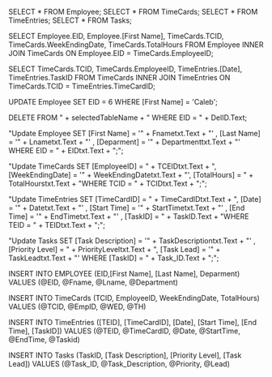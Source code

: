 SELECT * FROM Employee;
SELECT * FROM TimeCards;
SELECT * FROM TimeEntries;
SELECT * FROM Tasks;

SELECT Employee.EID, Employee.[First Name], TimeCards.TCID, TimeCards.WeekEndingDate, TimeCards.TotalHours
FROM Employee
INNER JOIN TimeCards ON Employee.EID = TimeCards.EmployeeID;

SELECT TimeCards.TCID, TimeCards.EmployeeID, TimeEntries.[Date], TimeEntries.TaskID
FROM TimeCards
INNER JOIN TimeEntries ON TimeCards.TCID = TimeEntries.TimeCardID;

UPDATE Employee
SET EID = 6
WHERE [First Name] = 'Caleb';

DELETE FROM " + selectedTableName + " WHERE EID = " + DelID.Text;

"Update Employee SET [First Name] = '" + Fnametxt.Text + "' , [Last Name] = '" + Lnametxt.Text + "' , [Deparment] = '" + Departmenttxt.Text + "' WHERE EID = " + EIDtxt.Text + ";";

"Update TimeCards SET [EmployeeID] = " + TCEIDtxt.Text + ", [WeekEndingDate] = '" + WeekEndingDatetxt.Text + "', [TotalHours] = " + TotalHourstxt.Text + "WHERE TCID = " + TCIDtxt.Text + ";";

"Update TimeEntries SET [TimeCardID] = " + TimeCardIDtxt.Text + ", [Date] = '" + Datetxt.Text + "' , [Start Time] = '" + StartTimetxt.Text + "' , [End Time] = '" + EndTimetxt.Text + "' , [TaskID] = " + TaskID.Text + "WHERE TEID = " + TEIDtxt.Text + ";";

"Update Tasks SET [Task Description] = '" + TaskDescriptiontxt.Text + "' , [Priority Level] = " + PriorityLeveltxt.Text + ", [Task Lead] = '" + TaskLeadtxt.Text + "' WHERE [TaskID] = " + Task_ID.Text + ";";

INSERT INTO EMPLOYEE (EID,[First Name], [Last Name], Deparment) VALUES (@EID, @Fname, @Lname, @Department)

INSERT INTO TimeCards (TCID, EmployeeID, WeekEndingDate, TotalHours) VALUES (@TCID, @EmpID, @WED, @TH)

INSERT INTO TimeEntries ([TEID], [TimeCardID], [Date], [Start Time], [End Time], [TaskID]) VALUES (@TEID, @TimeCardID, @Date, @StartTime, @EndTime, @Taskid)

INSERT INTO Tasks (TaskID, [Task Description], [Priority Level], [Task Lead]) VALUES (@Task_ID, @Task_Description, @Priority, @Lead)